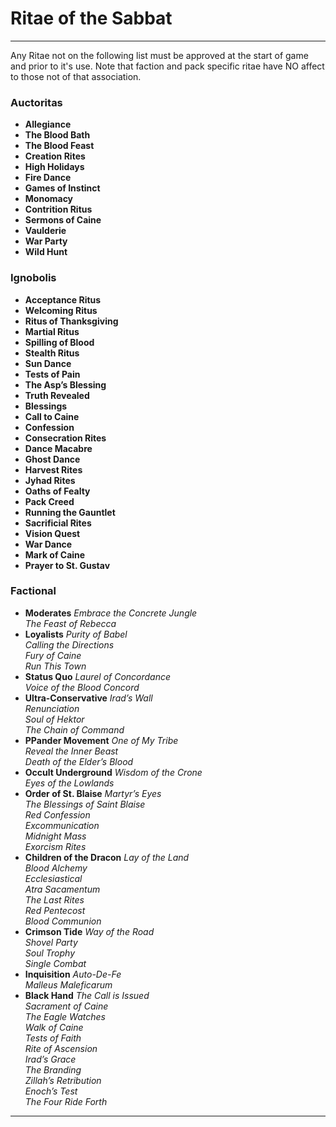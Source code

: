 # Ritae of the Sabbat

-----
Any Ritae not on the following list must be approved at the start of game and prior to it's use. Note that faction and pack specific ritae have NO affect to those not of that association.

### Auctoritas

- **Allegiance**
- **The Blood Bath**
- **The Blood Feast**
- **Creation Rites**
- **High Holidays**
- **Fire Dance**
- **Games of Instinct**
- **Monomacy**
- **Contrition Ritus**
- **Sermons of Caine**
- **Vaulderie**
- **War Party**
- **Wild Hunt**

### Ignobolis

- **Acceptance Ritus**
- **Welcoming Ritus**
- **Ritus of Thanksgiving**
- **Martial Ritus**
- **Spilling of Blood**
- **Stealth Ritus**
- **Sun Dance**
- **Tests of Pain**
- **The Asp’s Blessing**
- **Truth Revealed**
- **Blessings**
- **Call to Caine**
- **Confession**
- **Consecration Rites**
- **Dance Macabre**
- **Ghost Dance**
- **Harvest Rites**
- **Jyhad Rites**
- **Oaths of Fealty**
- **Pack Creed**
- **Running the Gauntlet**
- **Sacrificial Rites**
- **Vision Quest**
- **War Dance**
- **Mark of Caine**
- **Prayer to St. Gustav**

### Factional

- **Moderates**
    *Embrace the Concrete Jungle*  
    *The Feast of Rebecca*  
- **Loyalists**
    *Purity of Babel*  
    *Calling the Directions*  
    *Fury of Caine*  
    *Run This Town*  
- **Status Quo**
    *Laurel of Concordance*  
    *Voice of the Blood Concord*  
- **Ultra-Conservative**
    *Irad’s Wall*  
    *Renunciation*  
    *Soul of Hektor*  
    *The Chain of Command*  
- **PPander Movement**
    *One of My Tribe*  
    *Reveal the Inner Beast*  
    *Death of the Elder’s Blood*  
- **Occult Underground**
    *Wisdom of the Crone*  
    *Eyes of the Lowlands*  
- **Order of St. Blaise**
    *Martyr’s Eyes*  
    *The Blessings of Saint Blaise*  
    *Red Confession*  
    *Excommunication*  
    *Midnight Mass*  
    *Exorcism Rites*  
- **Children of the Dracon**
    *Lay of the Land*  
    *Blood Alchemy*  
    *Ecclesiastical*  
    *Atra Sacamentum*  
    *The Last Rites*  
    *Red Pentecost*  
    *Blood Communion*  
- **Crimson Tide**
    *Way of the Road*  
    *Shovel Party*  
    *Soul Trophy*  
    *Single Combat*  
- **Inquisition**
    *Auto-De-Fe*  
    *Malleus Maleficarum*  
- **Black Hand**
    *The Call is Issued*  
    *Sacrament of Caine*  
    *The Eagle Watches*  
    *Walk of Caine*  
    *Tests of Faith*  
    *Rite of Ascension*  
    *Irad’s Grace*  
    *The Branding*  
    *Zillah’s Retribution*  
    *Enoch’s Test*  
    *The Four Ride Forth*  
    
-----

